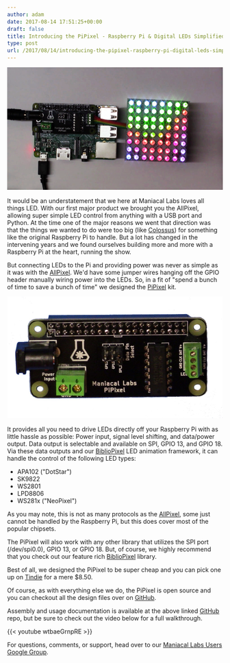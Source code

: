 ```yaml
---
author: adam
date: 2017-08-14 17:51:25+00:00
draft: false
title: Introducing the PiPixel - Raspberry Pi & Digital LEDs Simplified
type: post
url: /2017/08/14/introducing-the-pipixel-raspberry-pi-digital-leds-simplified/
---
```


![](/wp-content/uploads/2017/08/Simplex.png)


It would be an understatement that we here at Maniacal Labs loves all things LED. With our first major product we brought you the AllPixel, allowing super simple LED control from anything with a USB port and Python. At the time one of the major reasons we went that direction was that the things we wanted to do were too big (like [Colossus](/Colossus)) for something like the original Raspberry Pi to handle. But a lot has changed in the intervening years and we found ourselves building more and more with a Raspberry Pi at the heart, running the show.

But connecting LEDs to the Pi and providing power was never as simple as it was with the [AllPixel](/AllPixel). We'd have some jumper wires hanging off the GPIO header manually wiring power into the LEDs. So, in a fit of "spend a bunch of time to save a bunch of time" we designed the [PiPixel](/PiPixel) kit.

![](/wp-content/uploads/2017/08/FullyAssembled.jpg)


It provides all you need to drive LEDs directly off your Raspberry Pi with as little hassle as possible: Power input, signal level shifting, and data/power output. Data output is selectable and available on SPI, GPIO 13, and GPIO 18. Via these data outputs and our [BiblioPixel](/BiblioPixel) LED animation framework, it can handle the control of the following LED types:




  * APA102 ("DotStar")
  * SK9822
  * WS2801
  * LPD8806
  * WS281x ("NeoPixel")


As you may note, this is not as many protocols as the [AllPixel](/AllPixel), some just cannot be handled by the Raspberry Pi, but this does cover most of the popular chipsets.

The PiPixel will also work with any other library that utilizes the SPI port (/dev/spi0.0), GPIO 13, or GPIO 18. But, of course, we highly recommend that you check out our feature rich [BiblioPixel](/BiblioPixel) library.

Best of all, we designed the PiPixel to be super cheap and you can pick one up on [Tindie](https://www.tindie.com/products/10276/) for a mere $8.50.

Of course, as with everything else we do, the PiPixel is open source and you can checkout all the design files over on [GitHub](https://github.com/ManiacalLabs/PiPixel).

Assembly and usage documentation is available at the above linked [GitHub](https://github.com/ManiacalLabs/PiPixel) repo, but be sure to check out the video below for a full walkthrough.

{{< youtube wtbaeGrnpRE >}}

For questions, comments, or support, head over to our [Maniacal Labs Users Google Group](https://groups.google.com/forum/#!forum/maniacal-labs-users).
